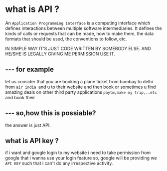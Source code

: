 # what is API ?
An `Application Programming Interface` is a computing interface which defines interactions between multiple software intermediaries. It defines the kinds of calls or requests that can be made, how to make them, the data formats that should be used, the conventions to follow, etc.

IN SIMPLE WAY IT'S JUST CODE WRITTEN BY SOMEBODY ELSE. AND HE/SHE IS LEGALLY GIVING ME PERMISSION USE IT. 

--- for example 
---
let us consider that you are booking a plane ticket from 
bombay to delhi 
from `air india `and u to their website and then book 
or sometimes u find amazing deals on other third party applications `paytm,make my trip,..etc` and book their

--- so,how this is possiable? 
---
the answer is just API.



## what is API key ?
if i want and google login to my website i need to take permission from google that i wanna use your login feature
so, google will be providing we `API KEY` such that i can't do any irrespective activity.

